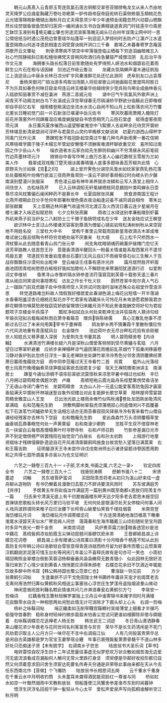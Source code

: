 <!-- { "loadSidebar": true } -->
　　朝元山髙髙入云青原玉笥连氛氲石莲古铜郁交翠苍苔银牓龟龙文从来人杰由地灵天降罗公应歳星胸藏万卷吐竒絶第一胪传趋帝庭帝庭宛转石渠侧修眉玉頬桃花色云光错落锦袍新珊瑚出海秋月白丈夫得意须少年少年通预金闺籍忽然兴动碧山栖飘然长往焚银鱼银鱼焚却归莲洞一编闲诵长生书白饭黄精链道真洞门时挂莲华巾斋房乞鉢饮玉液别有境无纎尘肇也穷途流浪客落魄无闻头已白卅年误落尘网中时一思公情悒悒当时遇公茂苑边曾恵瑶华灿蓬荜一别迢迢入梦频何时去防卢江濵卢江水逺蓬壶隔商山何追寻遗民相逢古洞受寳诀桃开洞口三千春　嘉靖乙未暮春寄罗念庵莲洞歌开云文肇祉
　　刺骨清寒病不禁空中牢落强登临尘栖每下穷途泪幽暗难忘入社心竹院静摇斜日影松檀徐拂梵天音朔风吹酒归舟急鼙鼓严城憯沍阴　乱后治平寺作文元发
　　海拥峯头路长松落日前笙歌随处有罗绮照人妍池水和烟碧岩花着雨鲜生公片石在相与话因縁　剑池近作岐云鲁治
　　龙藏炎氛隔蝉声灌木通征帆指江上浪迹且山中昼永长林日凉分旷宇风秦淮醉花处还忆此游同　虎阜别友口占袁尊尼
　　垂杨夹御河广陌冶游多鸡取当场鬬人将拾翠歌云间驰画毂花里度鸣珂胜日不为乐其如春色何映日窥金埒连云峙玉楼豪华纷越绮侠少竞呉钩鸟啭全成曲林香元入瓯欲知丽春赏不减在瀛洲　燕游二首戚元佐
　　湖中日气午氛氲风外歌声洲上闻青天不动阁沈树白鸟下处溪成云浮空草绿春无尽隔浦桥平野欲分临觞此日即脩褉却自亭前忆右军　烟雨楼登眺溪边坐流水水流心自闲不知山月上松影落衣间万竹覆北窻长日睡初觉门前一片石新涨已堪濯中岳元佐书
　　寒风吹暮雨萧飕入檐除灯前花并落窻外叶同踈雁湿应难度蜗旋疑自书悠悠相凭几云抱石堂虚　赋得虚窻夜雨项元淇
　　永日薰风夏序催西山遥望郁崔嵬空中飞絮撩人去岩畔余花待赏开寳树芳林堪息影清泉碧涧可浮杯与君莫负山灵约早晚移文献诮来　初夏约游西山得杯字同禹门兄作元淇
　　萧踈短发不胜冠卧起空斋过午餐几种鸟声新雨霁一番花信朔风寒桔橰学圃于陵子木榻忘年管幼安懒慢不须酬客难酒杯聊欲重交欢　喜所知过南园之作少岳山人书
　　缁衣道者水云家白祫先生醉防斜幽兴不穷清昼永风前笔砚竹边茶墨林项元汴
　　猗猗谷中香写作琴上曲万古圣人心幽花数枝玉雪居为兰如美人作
　　翡翠成双戏晚汀楚天烟淡属春晴骚人底事多题咏香蕊芳椒共此情　心原野夫为兰如姝【克之印】
　　湖上堂开霁色分湖空风澹水如纹家家燕乳杨花落处处蚕眠柘叶纷脩竹欲滋三径雨养鱼常防一溪云不辞好事频相过时向槎头钓夕醺　南溪别墅漫兴张服采
　　秀色凌云益有神年来养就赤龙鳞和云写入髙堂上相伴人间住世人　古松咏陈芹
　　已入云林调知无轩冕縁栖枝同息鷃抱叶类鸣蝉永日壶尊尽凉风枕簟偏石阑闲种药不是慕长年　长夏园居张凤翼
　　旅食游南国王程计北燕开襟期此日分手怆何年郎署秋增色儒衣夜泊船逢迎虽不减同调自相怜　寄朱比部张献翼
　　天上佳期近林间暑气收遥怜河北渡正及火西流日暮云连夕星阑月在楼七襄才入咏还拟赋悲秋　七夕立秋张燕翼
　　雨收江水绿送别孝亷船陵到虾蟇外矶来燕子前当炉女二八射防士三千赠子鱼肠锷成名在少年　送友金陆应试王穉登
　　欲识林中士言过山外楼诸天容客到尊酒为僧留心镜岩岩晓松涛树树秋从来空寂地不用姓名投　三堂杜大中书
　　堂构千峯里云常载雨囬新篁青欲滴古木翠成堆难试谢公屐且倾陶令杯将穷竒絶处端不厌重来　杜大绶
　　石上松千尺桥西水一湾杖藜从此去随意看青山呉门张元举
　　闲支角枕暗销魂药碗薰炉昼掩门忽忆天涯芳草路教人低首怨王孙　荳蔲香清酒半醒回头一盼最关情谁能系取西窻月不遣邻鸡报五更　项道民穷发垂岩度悬丝石蔓扪无风云自幻不雨昼常昏石似三生解人于百战存飘飘任沙漠何处出乾坤　登云岫谈壬戌事有感许光祚
　　霜月居然胜开轩面曲池团团青桂树厯厯白榆枝好我如加膝何人不解颐坐来寒漏彻犹道酒行迟　似爱荆词丈李维祯
　　昏黑寻山寺惟听隔水钟参差流荇藻窅窕削芙蓉十载弥天逺三春片席从祗应同笑语何事隠寒松　访友之作长干杜义钦
　　蔚然苍翠中宛尔真人气石上一跏趺门前双虎踞子赴中侍斋师受人天供试问饱飡时滋味还殊众右祖堂作雪浪洪恩
　　转觉道路难岂料故人惜假我好楼居爱此春湖色湖上梅花出短墙一开半落湖水香春阳羞涩杏花细桃花梨花亦不忙君家有酒藏床头可怜花月未肯游愿君醉我君亦醉花朝慎勿嗔莫愁房栊窈窕娇欲留懊恨归来纎月流不知此景谁能酬空将好句为君投题项子京楼金华呉孺子
　　瓢杖净如拭白头何处来乾坤无汝并狂狷有人猜诗句经年锻衣冠拟古裁每闻秋雨后萧寺看莓苔　赠呉铁陈继儒
　　真心无散乱他事不须断过去已过了未来何用筭宰书于墨禅斋
　　鸥友鲈乡两不猜蒹葭千里散秋懐应怜六代风流地重有青莲赋凤台　右金陵作
　　池边荷叶衣无尽台畔松花拾有余刚被世人知姓氏又移茅屋入深居　为爱荆先生书董其昌
　　明人碧筠精舍卷【内诗翰】
　　水满清池竹满楼长疑六月是深秋山僧爱客频频到受尽熏罏与茗瓯　六月望日过寒翠轩避暑　应祯步来禅榻畔凉气逼团蒲花雨檐前乱茶烟竹下孤乗闲移画卷习静对香炉到此忽终日浮生一事无老禅趺坐处踈竹翠泠泠秀色分邻舍清阴覆佛经萧萧日暮雨曳履绕方庭　雨中同李范庵过天王寺看竹二首　呉寛
　　槛外山光落经卷土冈髙竹晚增幽煮茶烧笋能延客欲去因君复少留　宿天王禅院赠南洲讲主　南濠居士
　　踈篁今歳似添稠不语帘前翠欲流莫怪秋来凉思早暑中相过也如秋　辛巳八月朔过碧筠精舍偶题次韵　卢雍
　　髙帻短袍云霞光扁舟系缆墅篱傍焚香洁坐了无语山寺闭门春竹长　坐碧筠精舍　太白山人孙一元逺公能爱客髙防兔园才画室香貂满天华寳树开林端迷堑谷象外彻楼台对此复能醉长歌甘草莱　陪林屋师雪宴碧筠精舍雅宜山人王宠
　　日出池光欲上楼雨余脩竹似鸣秋湘卷处龙团熟坐吸清风翠满瓯　右和范庵先生韵
　　阴敷鸭脚树翠翦虎须蒲境寂心同逺僧闲兴不孤覆碁松下石泼茗竹间罏欲举无生话相忘话亦无雨苔春寂寂风铎昼泠泠有客来看竹山僧自课经经残客亦去林鸟下空庭　右和匏庵先生韵
　　爱此森森竹万头凉阴覆榻草堂幽香销瓦鼎春眼觉何处一声黄栗留　右和南濠少卿韵
　　览胜平生双不借穿林老去一扶留白云每借髙僧榻黄叶时寻野寺秋　右和卢师召韵
　　竹影参差漏日光市声不到定僧傍楞严转罢残阳在始觉空门白昼长　右和孙太初韵
　　上相游行地羣贤赋咏才残碑侵藓卧遗迹自花开风递清斋磬鸦鸣施食台故宫愁入望落日满蒿莱　右和王履吉韵
　　征明屡游天王寺未尝作诗戊戌南洲师出示诸贤留题诗卷因悉用韵和之共得七首所谓虽多亦奚以为也文征明识

　　六艺之一録卷三百九十一
<子部,艺术类,书画之属,六艺之一录>
　　钦定四库全书
　　六艺之一録卷三百九十二　　钱唐倪涛撰
　　厯朝书谱八十二
　　宋贤墨迹　　词翰
　　苏东坡菩萨蛮词
　　买田阳羡吾将老从初只为溪山好来往一虚舟聊从造物防　有书仍懒着且漫歌归去筋力不辞诗要湏风雨时
　　苏东坡满庭芳【并序】
　　予居黄五年将赴临汝作满庭芳一篇别黄州既至南都恩放归阳羡复作一篇
　　归去来兮清溪无底上有千仞嵳峩画楼东畔天远夕阳多老去君恩未报空回首弹铗悲歌船头转长风万里归马驻平坡　无何何处是银潢尽处天女停梭问何事人间乆戏风波顾谓同来稚子应烂汝腰下长柯青山破羣仙笑我千缕挂烟蓑
　　米南宫登海岱楼玩月词
　　海岱楼玩月作调寄蝶恋花
　　千古涟漪清絶地海岱楼髙下瞰秦淮尾水浸碧天天似水广寒宫阙人间世　蔼蔼春和生海市鼇戴三山顷刻随轮至宝月圆时多异气夜光一颗千金贵
　　米南宫词迹
　　风炉煑茶霜刀剖暗香透窓纱是池中藕花　髙梳髻鸦浓妆脸霞玉尖弹动琵琶问香醪饮麽米芾
　　王晋卿颍昌湖上诗蝶恋花词卷
　　颍昌湖上余有赠诸公诗其畧曰清影十分月暗香千柄莲不知从此别髙防复何年韩公诗曰浩歌轻白雪宻意得青莲诗就西桥月留为好事传而蜀公云惯乘霄汉鹤翻説淤泥莲可惜玉台处等闲闲几年盖公不喜释氏故有是句亦可一笑也　小雨初晴回晩照金翠楼台倒影芙蓉沼杨柳垂垂风袅袅嫩荷无数青钿小　似此园林无限好流落归来到了心情少坐到黄昏人悄悄更应添得朱顔老　右蝶恋花余旧不饮酒近年辄能饮故多醉中所书耳【韩公韩持国也蜀公范景仁也】
　　曹溶跋一则见前
　　方少翁黄鹤引词帖
　　生逢垂拱不识干戈免田陇士林书圃终年庸非天宠才初阘茸老去支离何用浩然归筭似黄鹤秋风相送尘事塞翁心浮世庄生梦漾舟遥指烟波羣山耸动
　　神闲意耸囘首利鞿名鞚此情谁共问几许淋浪春瓮右黄鹤引方勺
　　李易安一剪梅词
　　红藕香残玉簟秋轻解罗裳独上兰舟云中谁寄锦书来雁字囘时月满楼　花自飘零水自流一种相思两处闲愁此情无计可消除才下眉头却上心头　右调一剪梅
　　杨补之咏鞵词帖
　　端正纎柔如玉削窄韈宫鞵輭衬吴绫薄堂上细看才半搦巧偷强夺尝春酌　稳称身材轻绰约微歩盈盈未怕香尘觉试问更谁如様脚除非借与嫦娥着　右咏鞵调蝶恋花逃禅老人杨无咎
　　韩忠武王二词迹
　　冬日青山潇洒静春来山暖花浓少年衰老与花同世间名利客富贵与贫穷　荣华不是长生药清闲是不死门风劝君识取主人公丹方只一味尽在不言中右调临江仙
　　人有几何般富贵荣华总是闲自古英雄都是梦为官宝玉妻孥宿业纒　年事已衰残鬓髪萧萧骨髓干不道山林多好处只恐痴迷子贤【末有脱字】　右调南乡子世忠
　　陆放翁书大圣乐词【草书】
　　电转雷惊自叹浮生四十二年试思量往事虚无似梦悲欢万状合散如烟苦海无边爱河无底流浪看成百漏船何人解问无常火里跌打身坚　须臾便是华颠好收拾形骸归自然又何须着意求田问舍生须宦达死要名传寿夭穷通是非荣辱此事由来都在天从今去任东西南北作【音做】个飞僊防
　　陆放翁书长相思词五阕
　　云千重水千重身在千重云水中月明收钓筒　头未童耳未聋得酒犹能双脸红一尊谁与同
　　桥如虹水如空一叶飘然烟雨中天教称放翁　侧船篷使江风蟹舍参差渔市东到时闻暮钟
　　悟浮生厌浮名回视千钟一髪轻从今心太平　爱松声爱泉声写向孤桐谁解听空江秋月明
